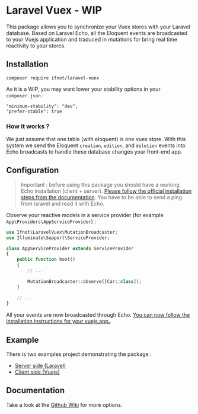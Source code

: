 # Laravel Vuex - WIP

This package allows you to synchronize your Vuex stores with your Laravel database. Based on Laravel Echo, all the
Eloquent events are broadcasted to your Vuejs application and traduced in mutations for bring real time reactivity to your stores.

## Installation

    composer require ifnot/laravel-vuex

As it is a WIP, you may want lower your stability options in your `composer.json` :

    "minimum-stability": "dev",
    "prefer-stable": true

### How it works ?

We just assume that one table (with eloquent) is one vuex store. With this system we send the Eloquent
`creation`, `edition`, and `deletion` events into Echo broadcasts to handle these database changes your front-end app.

## Configuration

> Important : before using this package you should have a working Echo installation (client + server). [Please follow the official installation steps from the documentation](https://laravel.com/docs/5.5/broadcasting). You have to be able to send a ping from laravel and read it with Echo.

Observe your reactive models in a service provider (for example `App\Providers\AppServiceProvider`) :

```php
use Ifnot\LaravelVuex\MutationBroadcaster;
use Illuminate\Support\ServiceProvider;

class AppServiceProvider extends ServiceProvider
{
    public function boot()
    {
        // ...
        
        MutationBroadcaster::observe([Car::class]);
    }
    
    // ...
}
```

All your events are now broadcasted through Echo. [You can now follow the installation instructions for your vuejs app.](https://github.com/Ifnot/laravel-vuex-js).

## Example

There is two examples project demonstrating the package :

* [Server side (Laravel)](https://github.com/Ifnot/laravel-vuex-php-example)
* [Client side (Vuejs)](https://github.com/Ifnot/laravel-vuex-js-example)

## Documentation

Take a look at the [Github Wiki](https://github.com/Ifnot/laravel-vuex-php/wiki) for more options.

